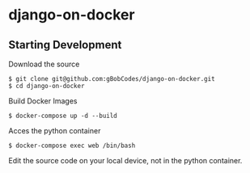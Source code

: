 # django-on-docker

## Starting Development

Download the source
```
$ git clone git@github.com:gBobCodes/django-on-docker.git
$ cd django-on-docker
```

Build Docker Images
```
$ docker-compose up -d --build
```

Acces the python container
```
$ docker-compose exec web /bin/bash
```

Edit the source code on your local device, not in the python container.
